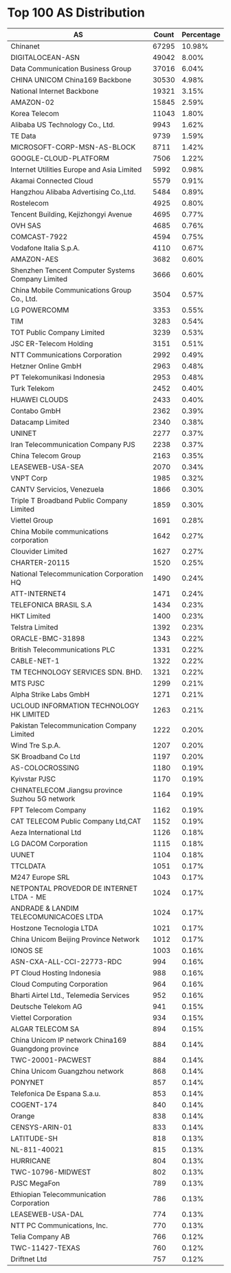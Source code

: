 # Top 100 AS Distribution
| AS | Count | Percentage |
|----|----|----|
| Chinanet | 67295 | 10.98% |
| DIGITALOCEAN-ASN | 49042 | 8.00% |
| Data Communication Business Group | 37016 | 6.04% |
| CHINA UNICOM China169 Backbone | 30530 | 4.98% |
| National Internet Backbone | 19321 | 3.15% |
| AMAZON-02 | 15845 | 2.59% |
| Korea Telecom | 11043 | 1.80% |
| Alibaba US Technology Co., Ltd. | 9943 | 1.62% |
| TE Data | 9739 | 1.59% |
| MICROSOFT-CORP-MSN-AS-BLOCK | 8711 | 1.42% |
| GOOGLE-CLOUD-PLATFORM | 7506 | 1.22% |
| Internet Utilities Europe and Asia Limited | 5992 | 0.98% |
| Akamai Connected Cloud | 5579 | 0.91% |
| Hangzhou Alibaba Advertising Co.,Ltd. | 5484 | 0.89% |
| Rostelecom | 4925 | 0.80% |
| Tencent Building, Kejizhongyi Avenue | 4695 | 0.77% |
| OVH SAS | 4685 | 0.76% |
| COMCAST-7922 | 4594 | 0.75% |
| Vodafone Italia S.p.A. | 4110 | 0.67% |
| AMAZON-AES | 3682 | 0.60% |
| Shenzhen Tencent Computer Systems Company Limited | 3666 | 0.60% |
| China Mobile Communications Group Co., Ltd. | 3504 | 0.57% |
| LG POWERCOMM | 3353 | 0.55% |
| TIM | 3283 | 0.54% |
| TOT Public Company Limited | 3239 | 0.53% |
| JSC ER-Telecom Holding | 3151 | 0.51% |
| NTT Communications Corporation | 2992 | 0.49% |
| Hetzner Online GmbH | 2963 | 0.48% |
| PT Telekomunikasi Indonesia | 2953 | 0.48% |
| Turk Telekom | 2452 | 0.40% |
| HUAWEI CLOUDS | 2433 | 0.40% |
| Contabo GmbH | 2362 | 0.39% |
| Datacamp Limited | 2340 | 0.38% |
| UNINET | 2277 | 0.37% |
| Iran Telecommunication Company PJS | 2238 | 0.37% |
| China Telecom Group | 2163 | 0.35% |
| LEASEWEB-USA-SEA | 2070 | 0.34% |
| VNPT Corp | 1985 | 0.32% |
| CANTV Servicios, Venezuela | 1866 | 0.30% |
| Triple T Broadband Public Company Limited | 1859 | 0.30% |
| Viettel Group | 1691 | 0.28% |
| China Mobile communications corporation | 1642 | 0.27% |
| Clouvider Limited | 1627 | 0.27% |
| CHARTER-20115 | 1520 | 0.25% |
| National Telecommunication Corporation HQ | 1490 | 0.24% |
| ATT-INTERNET4 | 1471 | 0.24% |
| TELEFONICA BRASIL S.A | 1434 | 0.23% |
| HKT Limited | 1400 | 0.23% |
| Telstra Limited | 1392 | 0.23% |
| ORACLE-BMC-31898 | 1343 | 0.22% |
| British Telecommunications PLC | 1331 | 0.22% |
| CABLE-NET-1 | 1322 | 0.22% |
| TM TECHNOLOGY SERVICES SDN. BHD. | 1321 | 0.22% |
| MTS PJSC | 1299 | 0.21% |
| Alpha Strike Labs GmbH | 1271 | 0.21% |
| UCLOUD INFORMATION TECHNOLOGY HK LIMITED | 1263 | 0.21% |
| Pakistan Telecommunication Company Limited | 1222 | 0.20% |
| Wind Tre S.p.A. | 1207 | 0.20% |
| SK Broadband Co Ltd | 1197 | 0.20% |
| AS-COLOCROSSING | 1180 | 0.19% |
| Kyivstar PJSC | 1170 | 0.19% |
| CHINATELECOM Jiangsu province Suzhou 5G network | 1164 | 0.19% |
| FPT Telecom Company | 1162 | 0.19% |
| CAT TELECOM Public Company Ltd,CAT | 1152 | 0.19% |
| Aeza International Ltd | 1126 | 0.18% |
| LG DACOM Corporation | 1115 | 0.18% |
| UUNET | 1104 | 0.18% |
| TTCLDATA | 1051 | 0.17% |
| M247 Europe SRL | 1043 | 0.17% |
| NETPONTAL PROVEDOR DE INTERNET LTDA - ME | 1024 | 0.17% |
| ANDRADE & LANDIM TELECOMUNICACOES LTDA | 1024 | 0.17% |
| Hostzone Tecnologia LTDA | 1021 | 0.17% |
| China Unicom Beijing Province Network | 1012 | 0.17% |
| IONOS SE | 1003 | 0.16% |
| ASN-CXA-ALL-CCI-22773-RDC | 994 | 0.16% |
| PT Cloud Hosting Indonesia | 988 | 0.16% |
| Cloud Computing Corporation | 964 | 0.16% |
| Bharti Airtel Ltd., Telemedia Services | 952 | 0.16% |
| Deutsche Telekom AG | 941 | 0.15% |
| Viettel Corporation | 934 | 0.15% |
| ALGAR TELECOM SA | 894 | 0.15% |
| China Unicom IP network China169 Guangdong province | 884 | 0.14% |
| TWC-20001-PACWEST | 884 | 0.14% |
| China Unicom Guangzhou network | 868 | 0.14% |
| PONYNET | 857 | 0.14% |
| Telefonica De Espana S.a.u. | 853 | 0.14% |
| COGENT-174 | 840 | 0.14% |
| Orange | 838 | 0.14% |
| CENSYS-ARIN-01 | 833 | 0.14% |
| LATITUDE-SH | 818 | 0.13% |
| NL-811-40021 | 815 | 0.13% |
| HURRICANE | 804 | 0.13% |
| TWC-10796-MIDWEST | 802 | 0.13% |
| PJSC MegaFon | 789 | 0.13% |
| Ethiopian Telecommunication Corporation | 786 | 0.13% |
| LEASEWEB-USA-DAL | 774 | 0.13% |
| NTT PC Communications, Inc. | 770 | 0.13% |
| Telia Company AB | 766 | 0.12% |
| TWC-11427-TEXAS | 760 | 0.12% |
| Driftnet Ltd | 757 | 0.12% |
